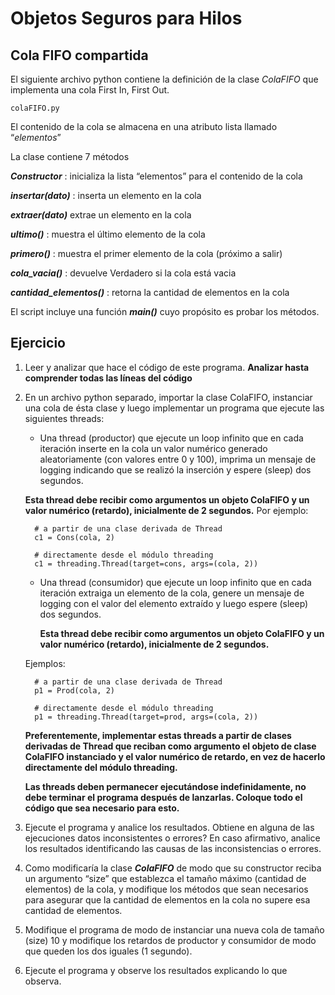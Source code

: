# Objetos Seguros para Hilos

## Cola FIFO compartida

El siguiente archivo python contiene la definición de la clase *ColaFIFO* que implementa una cola First In, First Out.
```
colaFIFO.py
```
El contenido de la cola se almacena en una atributo lista llamado “*elementos*”

La clase contiene 7 métodos

***Constructor*** : inicializa la lista “elementos” para el contenido de la cola

***insertar(dato)*** : inserta un elemento en la cola

***extraer(dato)*** extrae un elemento en la cola

***ultimo()*** : muestra el último elemento de la cola

***primero()*** : muestra el primer elemento de la cola (próximo a salir)

***cola_vacia()*** : devuelve Verdadero si la cola está vacia

***cantidad_elementos()*** : retorna la cantidad de elementos en la cola

El script incluye una función ***main()*** cuyo propósito es probar los métodos.

## Ejercicio

1. Leer y analizar que hace el código de este programa. 
**Analizar hasta comprender todas las líneas del código**

2. En un archivo python separado, importar la clase ColaFIFO, instanciar una cola de ésta clase y luego implementar un programa que ejecute las siguientes threads:

	 - Una thread (productor) que ejecute un loop infinito que en cada iteración inserte en la cola un valor numérico generado aleatoriamente (con valores entre 0 y 100), imprima un mensaje de logging indicando que se realizó la inserción y espere (sleep) dos segundos.
	
	  **Esta thread debe recibir como argumentos un objeto ColaFIFO y un valor numérico (retardo), inicialmente de 2 segundos.**
		  Por ejemplo:
      ````
        # a partir de una clase derivada de Thread
        c1 = Cons(cola, 2) 
      
        # directamente desde el módulo threading 
        c1 = threading.Thread(target=cons, args=(cola, 2))
      ````
  
   - Una thread (consumidor) que ejecute un loop infinito que en cada iteración extraiga un elemento de la cola, genere un mensaje de logging con el valor del elemento extraído y luego espere (sleep) dos segundos.  

	  **Esta thread debe recibir como argumentos un objeto ColaFIFO y un valor numérico (retardo), inicialmente de 2 segundos.**
    
    Ejemplos: 
    ```
      # a partir de una clase derivada de Thread
      p1 = Prod(cola, 2) 
     
      # directamente desde el módulo threading 
      p1 = threading.Thread(target=prod, args=(cola, 2))  
    ```

    **Preferentemente, implementar estas threads a partir de clases derivadas de Thread que reciban como argumento el objeto de clase ColaFIFO instanciado y el valor numérico de retardo, en vez de hacerlo directamente del módulo threading.**

    **Las threads deben permanecer ejecutándose indefinidamente, no debe terminar el programa después de lanzarlas. Coloque todo el código que sea necesario para esto.**

3. Ejecute el programa y analice los resultados. Obtiene en alguna de las ejecuciones datos inconsistentes o errores? En caso afirmativo, analice los resultados identificando las causas de las inconsistencias o errores.

4. Como modificaría la clase ***ColaFIFO*** de modo que su constructor reciba un argumento “size” que establezca el tamaño máximo (cantidad de elementos) de la cola, y modifique los métodos que sean necesarios para asegurar que la cantidad de elementos en la cola no supere esa cantidad de elementos.

5. Modifique el programa de modo de instanciar una nueva cola de tamaño (size) 10 y modifique los retardos de productor y consumidor de modo que queden los dos iguales (1 segundo).

6. Ejecute el programa y observe los resultados explicando lo que observa.
